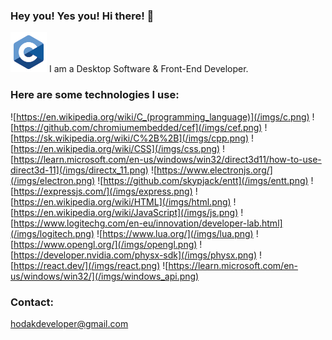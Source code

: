 ### Hey you! Yes you! Hi there! 👋
[![Jazyk C](/imgs/c.png)](https://en.wikipedia.org/wiki/C_(programming_language))
I am a Desktop Software & Front-End Developer.
### Here are some technologies I use:
![https://en.wikipedia.org/wiki/C_(programming_language)](/imgs/c.png)
![https://github.com/chromiumembedded/cef](/imgs/cef.png)
![https://sk.wikipedia.org/wiki/C%2B%2B](/imgs/cpp.png)
![https://en.wikipedia.org/wiki/CSS](/imgs/css.png)
![https://learn.microsoft.com/en-us/windows/win32/direct3d11/how-to-use-direct3d-11](/imgs/directx_11.png)
![https://www.electronjs.org/](/imgs/electron.png)
![https://github.com/skypjack/entt](/imgs/entt.png)
![https://expressjs.com/](/imgs/express.png)
![https://en.wikipedia.org/wiki/HTML](/imgs/html.png)
![https://en.wikipedia.org/wiki/JavaScript](/imgs/js.png)
![https://www.logitechg.com/en-eu/innovation/developer-lab.html](/imgs/logitech.png)
![https://www.lua.org/](/imgs/lua.png)
![https://www.opengl.org/](/imgs/opengl.png)
![https://developer.nvidia.com/physx-sdk](/imgs/physx.png)
![https://react.dev/](/imgs/react.png)
![https://learn.microsoft.com/en-us/windows/win32/](/imgs/windows_api.png)
### Contact:
hodakdeveloper@gmail.com
